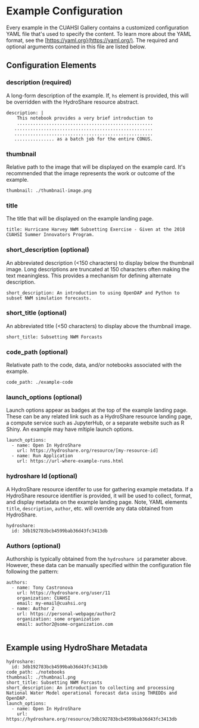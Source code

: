 # Example Configuration

Every example in the CUAHSI Gallery contains a customized configuration YAML file that's used to specify the content. To learn more about the YAML format, see the [https://yaml.org}(https://yaml.org/). The required and optional arguments contained in this file are listed below.

## Configuration Elements

### description (required)

A long-form description of the example. If, `hs` element is provided, this will be overridden with the HydroShare resource abstract.

```
description: |
	This notebook provides a very brief introduction to 
	...................................................
   ....................................................
   ....................................................
   ............... as a batch job for the entire CONUS. 
```


### thumbnail

Relative path to the image that will be displayed on the example card. It's recommended that the image represents the work or outcome of the example.

```
thumbnail: ./thumbnail-image.png
```

### title

The title that will be displayed on the example landing page.

```
title: Hurricane Harvey NWM Subsetting Exercise - Given at the 2018 CUAHSI Summer Innovators Program.
```

### short_description (optional)

An abbreviated description (<150 characters) to display below the thumbnail image. Long descriptions are truncated at 150 characters often making the text meaningless. This provides a mechanism for defining alternate description.

```
short_description: An introduction to using OpenDAP and Python to subset NWM simulation forecasts.
```

### short_title (optional)

An abbreviated title (<50 characters) to display above the thumbnail image.

```
short_title: Subsetting NWM Forcasts
```

### code\_path (optional)

Relativate path to the code, data, and/or notebooks associated with the example.

```
code_path: ./example-code
```

### launch\_options (optional)

Launch options appear as badges at the top of the example landing page. These can be any related link such as a HydroShare resource landing page, a compute service such as JupyterHub, or a separate website such as R Shiny. An example may have mltiple launch options.

```
launch_options:
  - name: Open In HydroShare
    url: https://hydroshare.org/resource/[my-resource-id]
  - name: Run Application
    url: https://url-where-example-runs.html
```

### hydroshare Id (optional)

A HydroShare resource identifer to use for gathering example metadata. If a HydroShare resource identifier is provided, it will be used to collect, format, and display metadata on the example landing page. Note, YAML elements `title`, `description`, `author`, etc. will override any data obtained from HydroShare.

```
hydroshare:
  id: 3db192783bcb4599bab36d43fc3413db
```

### Authors (optional)

Authorship is typically obtained from the `hydroshare id` parameter above. However, these data can be manually specified within the configuration file following the pattern:

```
authors:
  - name: Tony Castronova
    url: https://hydroshare.org/user/11
    organization: CUAHSI
    email: my-email@cuahsi.org
  - name: Author 2
    url: https://personal-webpage/author2
    organization: some organization
    email: author2@some-organization.com
    
```



## Example using HydroShare Metadata

```
hydroshare:
  id: 3db192783bcb4599bab36d43fc3413db
code_path: ./notebooks
thumbnail: ./thumbnail.png
short_title: Subsetting NWM Forcasts
short_description: An introduction to collecting and processing National Water Model operational forecast data using THREDDs and OpenDAP.
launch_options:
  - name: Open In HydroShare
    url: https://hydroshare.org/resource/3db192783bcb4599bab36d43fc3413db


```

